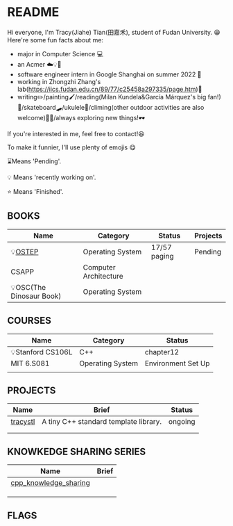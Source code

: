 # README

Hi everyone, I'm Tracy(Jiahe) Tian(田嘉禾), student of Fudan University. 😁
Here're some fun facts about me:
* major in Computer Science 💻
* an Acmer ☁️💡🎈
* software engineer intern in Google Shanghai on summer 2022 🦴
* working in Zhongzhi Zhang's lab(https://iics.fudan.edu.cn/89/77/c25458a297335/page.htm)🧪
* writing✏️/painting🖌️/reading(Milan Kundela&García Márquez's big fan!)👨/skateboard🛹/ukulele🎸/climing(other outdoor activities are also welcome)🧗‍♀️/always exploring new things!🕶️

If you're interested in me, feel free to contact!😆



To make it funnier, I'll use  plenty of emojis 😋

⌛️Means 'Pending'.

💡 Means 'recently working on'.

⭐️ Means 'Finished'.

## BOOKS

| Name                                                         | Category              | Status       | Projects |
| ------------------------------------------------------------ | --------------------- | ------------ | -------- |
| 💡[OSTEP](https://github.com/tracyqwerty/operating_system_knowledge_sharing/tree/main/OSTEP) | Operating System      | 17/57 paging | Pending  |
| CSAPP                                                        | Computer Architecture |              |          |
| 💡OSC(The Dinosaur Book)                                      | Operating System      |              |          |

## COURSES

| Name             | Category         | Status             |
| ---------------- | ---------------- | ------------------ |
| 💡Stanford CS106L | C++              | chapter12          |
| MIT 6.S081       | Operating System | Environment Set Up |
|                  |                  |                    |

## PROJECTS

| Name                                                | Brief                                 | Status  |
| --------------------------------------------------- | ------------------------------------- | ------- |
| [tracystl](https://github.com/tracyqwerty/tracystl) | A tiny C++ standard template library. | ongoing |
|                                                     |                                       |         |
|                                                     |                                       |         |

## KNOWKEDGE SHARING SERIES
| Name                                                         | Brief |
| ------------------------------------------------------------ | ----- |
| [cpp_knowledge_sharing](https://github.com/tracyqwerty/cpp_knowledge_sharing) |       |
|                                                              |       |
|                                                              |       |
|                                                              |       |


## FLAGS

